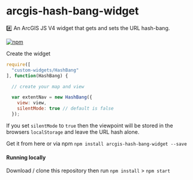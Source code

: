 # arcgis-hash-bang-widget
:hash: An ArcGIS JS V4 widget that gets and sets the URL hash-bang.

[![npm](https://img.shields.io/npm/v/arcgis-hash-bang-widget.svg?maxAge=2592000)](https://www.npmjs.com/package/arcgis-hash-bang-widget)

Create the widget

```js
require([
  "custom-widgets/HashBang"
], function(HashBang) {

  // create your map and view

  var extentNav = new HashBang({
    view: view,
    silentMode: true // default is false
  });
```

If you set `silentMode` to `true` then the viewpoint will be stored in the browsers `localStorage` and leave the URL hash alone.

Get it from here or via npm `npm install arcgis-hash-bang-widget --save`

#### Running locally

Download / clone this repository then run `npm install` > `npm start`
